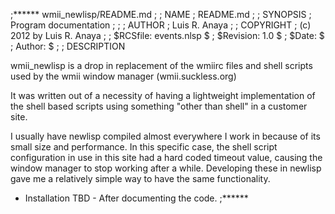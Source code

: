 ;****** wmii_newlisp/README.md
;
; NAME 
;   README.md
; 
; SYNOPSIS 
;    Program documentation
;
;
; AUTHOR 
;    Luis R. Anaya
; 
; COPYRIGHT 
;    (c) 2012 by Luis R. Anaya
; 
; $RCSfile: events.nlsp $
; $Revision: 1.0 $
; $Date: $
; Author: $
;
; DESCRIPTION

wmii_newlisp is a drop in replacement of the wmiirc files and shell scripts 
used by the wmii window manager (wmii.suckless.org)

It was written out of a necessity of having a lightweight implementation
of the shell based scripts using something "other than shell"
in a customer site. 

I usually have newlisp compiled almost everywhere I work in because of its 
small size and performance.  In this specific case, the shell script 
configuration in use in this site had a hard coded timeout value, causing
the window manager to stop working after a while. Developing
these in newlisp gave me a relatively simple way to have the
same functionality. 

* Installation 
TBD - After documenting the code.
;******
